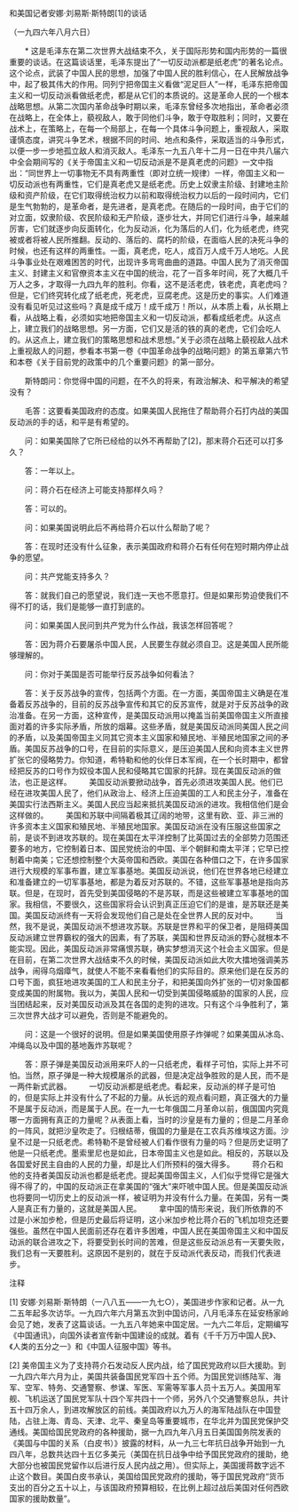 和美国记者安娜·刘易斯·斯特朗[1]的谈话

（一九四六年八月六日）


　　* 这是毛泽东在第二次世界大战结束不久，关于国际形势和国内形势的一篇很重要的谈话。在这篇谈话里，毛泽东提出了“一切反动派都是纸老虎”的著名论点。这个论点，武装了中国人民的思想，加强了中国人民的胜利信心，在人民解放战争中，起了极其伟大的作用。同列宁把帝国主义看做“泥足巨人”一样，毛泽东把帝国主义和一切反动派看做纸老虎，都是从它们的本质说的。这是革命人民的一个根本战略思想。从第二次国内革命战争时期以来，毛泽东曾经多次地指出，革命者必须在战略上，在全体上，藐视敌人，敢于同他们斗争，敢于夺取胜利；同时，又要在战术上，在策略上，在每一个局部上，在每一个具体斗争问题上，重视敌人，采取谨慎态度，讲究斗争艺术，根据不同的时间、地点和条件，采取适当的斗争形式，以便一步一步地孤立敌人和消灭敌人。毛泽东一九五八年十二月一日在中共八届六中全会期间写的《关于帝国主义和一切反动派是不是真老虎的问题》一文中指出：“同世界上一切事物无不具有两重性（即对立统一规律）一样，帝国主义和一切反动派也有两重性，它们是真老虎又是纸老虎。历史上奴隶主阶级、封建地主阶级和资产阶级，在它们取得统治权力以前和取得统治权力以后的一段时间内，它们是生气勃勃的，是革命者，是先进者，是真老虎。在随后的一段时间，由于它们的对立面，奴隶阶级、农民阶级和无产阶级，逐步壮大，并同它们进行斗争，越来越厉害，它们就逐步向反面转化，化为反动派，化为落后的人们，化为纸老虎，终究被或者将被人民所推翻。反动的、落后的、腐朽的阶级，在面临人民的决死斗争的时候，也还有这样的两重性。一面，真老虎，吃人，成百万人成千万人地吃。人民斗争事业处在艰难困苦的时代，出现许多弯弯曲曲的道路。中国人民为了消灭帝国主义、封建主义和官僚资本主义在中国的统治，花了一百多年时间，死了大概几千万人之多，才取得一九四九年的胜利。你看，这不是活老虎，铁老虎，真老虎吗？但是，它们终究转化成了纸老虎，死老虎，豆腐老虎。这是历史的事实。人们难道没有看见听见过这些吗？真是成千成万！成千成万！所以，从本质上看，从长期上看，从战略上看，必须如实地把帝国主义和一切反动派，都看成纸老虎。从这点上，建立我们的战略思想。另一方面，它们又是活的铁的真的老虎，它们会吃人的。从这点上，建立我们的策略思想和战术思想。”关于必须在战略上藐视敌人战术上重视敌人的问题，参看本书第一卷《中国革命战争的战略问题》的第五章第六节和本卷《关于目前党的政策中的几个重要问题》的第一部分。


　　斯特朗问：你觉得中国的问题，在不久的将来，有政治解决、和平解决的希望没有？

　　毛答：这要看美国政府的态度。如果美国人民拖住了帮助蒋介石打内战的美国反动派的手的话，和平是有希望的。

　　问：如果美国除了它所已经给的以外不再帮助了[2]，那末蒋介石还可以打多久？

　　答：一年以上。

　　问：蒋介石在经济上可能支持那样久吗？

　　答：可以的。

　　问：如果美国说明此后不再给蒋介石以什么帮助了呢？

　　答：在现时还没有什么征象，表示美国政府和蒋介石有任何在短时期内停止战争的愿望。

　　问：共产党能支持多久？

　　答：就我们自己的愿望说，我们连一天也不愿意打。但是如果形势迫使我们不得不打的话，我们是能够一直打到底的。

　　问：如果美国人民问到共产党为什么作战，我该怎样回答呢？

　　答：因为蒋介石要屠杀中国人民，人民要生存就必须自卫。这是美国人民所能够理解的。

　　问：你对于美国是否可能举行反苏战争如何看法？

　　答：关于反苏战争的宣传，包括两个方面。在一方面，美国帝国主义确是在准备着反苏战争的，目前的反苏战争宣传和其它的反苏宣传，就是对于反苏战争的政治准备。在另一方面，这种宣传，是美国反动派用以掩盖当前美国帝国主义所直接面对着的许多实际矛盾，所放的烟幕。这些矛盾，就是美国反动派同美国人民之间的矛盾，以及美国帝国主义同其它资本主义国家和殖民地、半殖民地国家之间的矛盾。美国反苏战争的口号，在目前的实际意义，是压迫美国人民和向资本主义世界扩张它的侵略势力。你知道，希特勒和他的伙伴日本军阀，在一个长时期中，都曾经把反苏的口号作为奴役本国人民和侵略其它国家的托辞。现在美国反动派的做法，也正是这样。
　　美国反动派要掀动战争，首先必须进攻美国人民。他们已经在进攻美国人民了，他们从政治上、经济上压迫美国的工人和民主分子，准备在美国实行法西斯主义。美国人民应当起来抵抗美国反动派的进攻。我相信他们是会这样做的。
　　美国和苏联中间隔着极其辽阔的地带，这里有欧、亚、非三洲的许多资本主义国家和殖民地、半殖民地国家。美国反动派在没有压服这些国家之前，是谈不到进攻苏联的。现在美国在太平洋控制了比英国过去的全部势力范围还要多的地方，它控制着日本、国民党统治的中国、半个朝鲜和南太平洋；它早已控制着中南美；它还想控制整个大英帝国和西欧。美国在各种借口之下，在许多国家进行大规模的军事布置，建立军事基地。美国反动派说，他们在世界各地已经建立和准备建立的一切军事基地，都是为着反对苏联的。不错，这些军事基地是指向苏联。但是，在现时，首先受到美国侵略的不是苏联，而是这些被建立军事基地的国家。我相信，不要很久，这些国家将会认识到真正压迫它们的是谁，是苏联还是美国。美国反动派终有一天将会发现他们自己是处在全世界人民的反对中。
　　当然，我不是说，美国反动派不想进攻苏联。苏联是世界和平的保卫者，是阻碍美国反动派建立世界霸权的强大的因素，有了苏联，美国和世界反动派的野心就根本不能实现。因此，美国反动派非常痛恨苏联，确实梦想消灭这个社会主义国家。但是在目前，在第二次世界大战结束不久的时候，美国反动派如此大吹大擂地强调美苏战争，闹得乌烟瘴气，就使人不能不来看看他们的实际目的。原来他们是在反苏的口号下面，疯狂地进攻美国的工人和民主分子，和把美国向外扩张的一切对象国都变成美国的附属物。我以为，美国人民和一切受到美国侵略威胁的国家的人民，应当团结起来，反对美国反动派及其在各国的走狗的进攻。只有这个斗争胜利了，第三次世界大战才可以避免，否则是不能避免的。

　　问：这是一个很好的说明。但是如果美国使用原子炸弹呢？如果美国从冰岛、冲绳岛以及中国的基地轰炸苏联呢？

　　答：原子弹是美国反动派用来吓人的一只纸老虎，看样子可怕，实际上并不可怕。当然，原子弹是一种大规模屠杀的武器，但是决定战争胜败的是人民，而不是一两件新式武器。
　　一切反动派都是纸老虎。看起来，反动派的样子是可怕的，但是实际上并没有什么了不起的力量。从长远的观点看问题，真正强大的力量不是属于反动派，而是属于人民。在一九一七年俄国二月革命以前，俄国国内究竟哪一方面拥有真正的力量呢？从表面上看，当时的沙皇是有力量的；但是二月革命的一阵风，就把沙皇吹走了。归根结蒂，俄国的力量是在工农兵苏维埃这方面。沙皇不过是一只纸老虎。希特勒不是曾经被人们看作很有力量的吗？但是历史证明了他是一只纸老虎。墨索里尼也是如此，日本帝国主义也是如此。相反的，苏联以及各国爱好民主自由的人民的力量，却是比人们所预料的强大得多。
　　蒋介石和他的支持者美国反动派也都是纸老虎。提起美国帝国主义，人们似乎觉得它是强大得不得了的，中国的反动派正在拿美国的“强大”来吓唬中国人民。但是美国反动派也将要同一切历史上的反动派一样，被证明为并没有什么力量。在美国，另有一类人是真正有力量的，这就是美国人民。
　　拿中国的情形来说，我们所依靠的不过是小米加步枪，但是历史最后将证明，这小米加步枪比蒋介石的飞机加坦克还要强些。虽然在中国人民面前还存在着许多困难，中国人民在美国帝国主义和中国反动派的联合进攻之下，将要受到长时间的苦难，但是这些反动派总有一天要失败，我们总有一天要胜利。这原因不是别的，就在于反动派代表反动，而我们代表进步。


注释

[1] 安娜·刘易斯·斯特朗（一八八五——一九七○），美国进步作家和记者。从一九二五年起多次访华。一九四六年六月第五次到中国访问，八月毛泽东在延安杨家岭会见了她，发表了这篇谈话。一九五八年她来中国定居。一九六二年后，定期编写《中国通讯》，向国外读者宣传新中国建设的成就。着有《千千万万中国人民》、《人类的五分之一》和《中国人征服中国》等书。

[2] 美帝国主义为了支持蒋介石发动反人民内战，给了国民党政府以巨大援助。到一九四六年六月为止，美国共装备国民党军四十五个师。为国民党训练陆军、海军、空军、特务、交通警察、参谋、军医、军需等军事人员十五万人。美国用军舰、飞机运送了国民党军队十四个军共四十一个师，另外八个交通警察总队，共计五十四万余人，到进攻解放区的前线。美国政府以九万人的海军陆战队在中国登陆，占驻上海、青岛、天津、北平、秦皇岛等重要城市，在华北并为国民党保护交通线。美国给国民党政府的各种援助，据一九四九年八月五日美国国务院发表的《美国与中国的关系（白皮书）》披露的材料，从一九三七年抗日战争开始到一九四八年，总数共达四十五亿多美元（美国在抗日战争中给予国民党政府的援助，绝大部分也被国民党留作以后进行反人民内战之用）。但实际上，美国援蒋数字远不止这个数目。美国白皮书承认，美国给国民党政府的援助，等于国民党政府“货币支出的百分之五十以上，与该国政府预算相较，在比例上超过战后美国对任何西欧国家的援助数量”。
